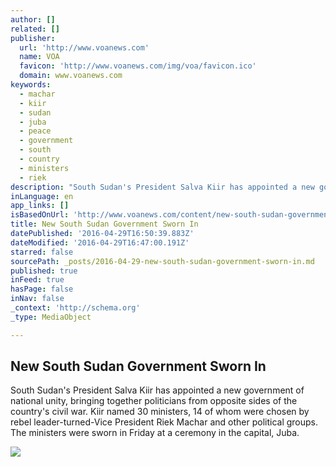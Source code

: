 ```yaml
---
author: []
related: []
publisher:
  url: 'http://www.voanews.com'
  name: VOA
  favicon: 'http://www.voanews.com/img/voa/favicon.ico'
  domain: www.voanews.com
keywords:
  - machar
  - kiir
  - sudan
  - juba
  - peace
  - government
  - south
  - country
  - ministers
  - riek
description: "South Sudan's President Salva Kiir has appointed a new government of national unity, bringing together politicians from opposite sides of the country's civil war. Kiir named 30 ministers, 14 of whom were chosen by rebel leader-turned-Vice President Riek Machar and other political groups. The ministers were sworn in Friday at a ceremony in the capital, Juba."
inLanguage: en
app_links: []
isBasedOnUrl: 'http://www.voanews.com/content/new-south-sudan-government-sworn-in/3308258.html'
title: New South Sudan Government Sworn In
datePublished: '2016-04-29T16:50:39.883Z'
dateModified: '2016-04-29T16:47:00.191Z'
starred: false
sourcePath: _posts/2016-04-29-new-south-sudan-government-sworn-in.md
published: true
inFeed: true
hasPage: false
inNav: false
_context: 'http://schema.org'
_type: MediaObject

---
```

<article style=""><h1>New South Sudan Government Sworn In</h1><p>South Sudan's President Salva Kiir has appointed a new government of national unity, bringing together politicians from opposite sides of the country's civil war. Kiir named 30 ministers, 14 of whom were chosen by rebel leader-turned-Vice President Riek Machar and other political groups. The ministers were sworn in Friday at a ceremony in the capital, Juba.</p><img src="http://gdb.voanews.com/49AADDFE-3832-4AFD-967D-E7B9EE6FA645_cx0_cy4_cw0_mw1024_mh1024_s.jpg" /></article>